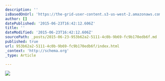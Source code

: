 ```yaml
---
description: ''
isBasedOnUrl: 'https://the-grid-user-content.s3-us-west-2.amazonaws.com/9665fd4a-3edb-4c24-bfe8-1f55a15600ed.jpg'
author: []
datePublished: '2015-06-23T16:42:12.606Z'
title: ''
dateModified: '2015-06-23T16:42:12.606Z'
sourcePath: _posts/2015-06-23-953b62a2-5111-4c0b-9b69-fc9b170edb6f.md
published: true
url: 953b62a2-5111-4c0b-9b69-fc9b170edb6f/index.html
_context: 'http://schema.org'
_type: Article

---
```

![](https://the-grid-user-content.s3-us-west-2.amazonaws.com/9665fd4a-3edb-4c24-bfe8-1f55a15600ed.jpg)